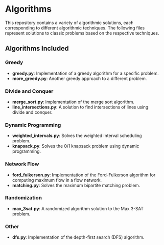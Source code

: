 # Algorithms

This repository contains a variety of algorithmic solutions, each corresponding to different algorithmic techniques. The following files represent solutions to classic problems based on the respective techniques.

## Algorithms Included

### Greedy
- **greedy.py**: Implementation of a greedy algorithm for a specific problem.
- **more_greedy.py**: Another greedy approach to a different problem.

### Divide and Conquer
- **merge_sort.py**: Implementation of the merge sort algorithm.
- **line_intersections.py**: A solution to find intersections of lines using divide and conquer.

### Dynamic Programming
- **weighted_intervals.py**: Solves the weighted interval scheduling problem.
- **knapsack.py**: Solves the 0/1 knapsack problem using dynamic programming.

### Network Flow
- **ford_fulkerson.py**: Implementation of the Ford-Fulkerson algorithm for computing maximum flow in a flow network.
- **matching.py**: Solves the maximum bipartite matching problem.

### Randomization
- **max_3sat.py**: A randomized algorithm solution to the Max 3-SAT problem.

### Other
- **dfs.py**: Implementation of the depth-first search (DFS) algorithm.

